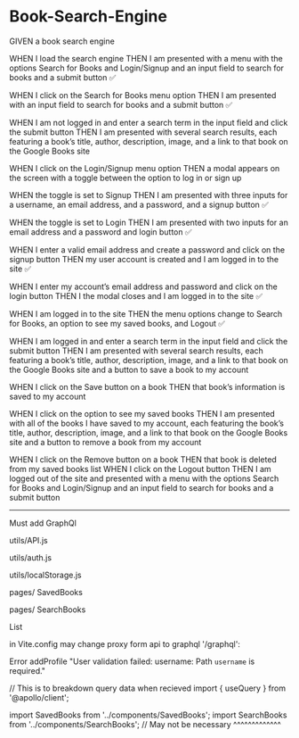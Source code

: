 # Book-Search-Engine


GIVEN a book search engine

WHEN I load the search engine
THEN I am presented with a menu with the options Search for Books and Login/Signup and an input field to search for books and a submit button ✅

WHEN I click on the Search for Books menu option
THEN I am presented with an input field to search for books and a submit button ✅

WHEN I am not logged in and enter a search term in the input field and click the submit button
THEN I am presented with several search results, each featuring a book’s title, author, description, image, and a link to that book on the Google Books site

WHEN I click on the Login/Signup menu option
THEN a modal appears on the screen with a toggle between the option to log in or sign up 

WHEN the toggle is set to Signup
THEN I am presented with three inputs for a username, an email address, and a password, and a signup button ✅

WHEN the toggle is set to Login
THEN I am presented with two inputs for an email address and a password and login button ✅

WHEN I enter a valid email address and create a password and click on the signup button
THEN my user account is created and I am logged in to the site ✅

WHEN I enter my account’s email address and password and click on the login button
THEN I the modal closes and I am logged in to the site ✅

WHEN I am logged in to the site
THEN the menu options change to Search for Books, an option to see my saved books, and Logout ✅

WHEN I am logged in and enter a search term in the input field and click the submit button
THEN I am presented with several search results, each featuring a book’s title, author, description, image, and a link to that book on the Google Books site and a button to save a book to my account

WHEN I click on the Save button on a book
THEN that book’s information is saved to my account

WHEN I click on the option to see my saved books
THEN I am presented with all of the books I have saved to my account, each featuring the book’s title, author, description, image, and a link to that book on the Google Books site and a button to remove a book from my account

WHEN I click on the Remove button on a book
THEN that book is deleted from my saved books list
WHEN I click on the Logout button
THEN I am logged out of the site and presented with a menu with the options Search for Books and Login/Signup and an input field to search for books and a submit button  

----------------------

Must add GraphQl

utils/API.js

utils/auth.js

utils/localStorage.js

pages/ SavedBooks

pages/ SearchBooks

List

in Vite.config may change proxy form api to graphql '/graphql':

Error addProfile "User validation failed: username: Path `username` is required."





// This is to breakdown query data when recieved 
import { useQuery } from '@apollo/client';

import SavedBooks from '../components/SavedBooks';
import SearchBooks from '../components/SearchBooks';
// May not be necessary ^^^^^^^^^^^^^